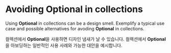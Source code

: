 # Avoiding Optional in collections

Using **Optional** in collections can be a design smell. Exemplify a typical use case and possible alternatives for avoding **Optional** in collections.

컬렉션에서 **Optional**을 사용하면 디자인 냄새가 날 수 있습니다. 컬렉션에서 **Optional**을 아보딩하는 일반적인 사용 사례와 가능한 대안을 예시합니다.
